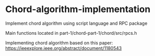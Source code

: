 # Chord-algorithm-implementation
Implement chord algorithm using script language and RPC package

Main functions located in part-1/chord-part-1/chord/src/rpcs.h

Implementing chord algorithm based on this paper: https://ieeexplore.ieee.org/abstract/document/1180543
